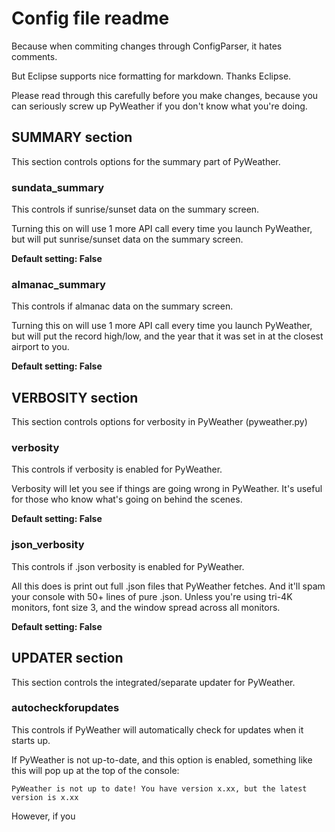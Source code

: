 # Config file readme
Because when commiting changes through ConfigParser, it hates comments.

But Eclipse supports nice formatting for markdown. Thanks Eclipse.

Please read through this carefully before you make changes, because you can seriously screw up PyWeather if you don't know what you're doing.

## SUMMARY section
This section controls options for the summary part of PyWeather.

### sundata_summary
This controls if sunrise/sunset data on the summary screen.

Turning this on will use 1 more API call every time you launch PyWeather, but will put sunrise/sunset data on the summary screen.

**Default setting: False**

### almanac_summary
This controls if almanac data on the summary screen.

Turning this on will use 1 more API call every time you launch PyWeather, but will put the record high/low, and the year that it was set in at the closest airport to you.

**Default setting: False**

## VERBOSITY section
This section controls options for verbosity in PyWeather (pyweather.py)

### verbosity
This controls if verbosity is enabled for PyWeather.

Verbosity will let you see if things are going wrong in PyWeather. It's useful for those who know what's going on behind the scenes.

**Default setting: False**

### json_verbosity
This controls if .json verbosity is enabled for PyWeather.

All this does is print out full .json files that PyWeather fetches. And it'll spam your console with 50+ lines of pure .json. Unless you're using tri-4K monitors, font size 3, and the window spread across all monitors.

**Default setting: False**

## UPDATER section
This section controls the integrated/separate updater for PyWeather.

### autocheckforupdates
This controls if PyWeather will automatically check for updates when it starts up.

If PyWeather is not up-to-date, and this option is enabled, something like this will pop up at the top of the console:

`PyWeather is not up to date! You have version x.xx, but the latest version is x.xx`

However, if you 